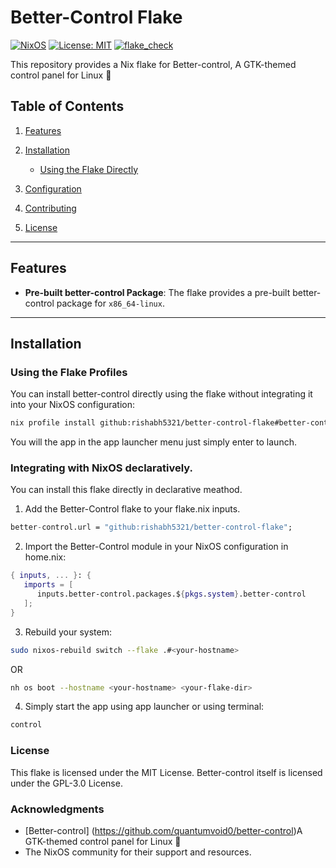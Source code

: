# Better-Control Flake

[![NixOS](https://img.shields.io/badge/NixOS-supported-blue.svg)](https://nixos.org)
[![License: MIT](https://img.shields.io/badge/License-MIT-green.svg)](LICENSE)
[![flake_check](https://github.com/Rishabh5321/better-control-flake/actions/workflows/flake_check.yml/badge.svg)](https://github.com/Rishabh5321/better-control-flake/actions/workflows/flake_check.yml)

This repository provides a Nix flake for Better-control, A GTK-themed control panel for Linux 🐧

## Table of Contents
1. [Features](#features)
2. [Installation](#installation)

   - [Using the Flake Directly](#using-the-flake-directly)

3. [Configuration](#configuration)
4. [Contributing](#contributing)
5. [License](#license)

---

## Features
- **Pre-built better-control Package**: The flake provides a pre-built better-control package for `x86_64-linux`.

---

## Installation

### Using the Flake Profiles

You can install better-control directly using the flake without integrating it into your NixOS configuration:
```bash
nix profile install github:rishabh5321/better-control-flake#better-control
```
You will the app in the app launcher menu just simply enter to launch.

### Integrating with NixOS declaratively.

You can install this flake directly in declarative meathod.

1. Add the Better-Control flake to your flake.nix inputs.
```nix
better-control.url = "github:rishabh5321/better-control-flake";
```
2. Import the Better-Control module in your NixOS configuration in home.nix:
```nix
{ inputs, ... }: {
   imports = [
      inputs.better-control.packages.${pkgs.system}.better-control
   ];
}
```
3. Rebuild your system:
```bash
sudo nixos-rebuild switch --flake .#<your-hostname>
```
OR
```bash
nh os boot --hostname <your-hostname> <your-flake-dir>
```
4. Simply start the app using app launcher or using terminal:
```bash
control
```

### License
This flake is licensed under the MIT License. Better-control itself is licensed under the GPL-3.0 License.

### Acknowledgments
- [Better-control] (https://github.com/quantumvoid0/better-control)A GTK-themed control panel for Linux 🐧
- The NixOS community for their support and resources.